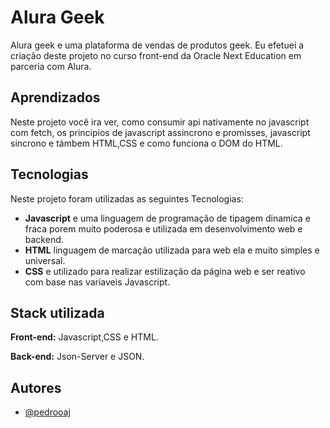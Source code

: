 
# Alura Geek
Alura geek e uma plataforma de vendas de produtos geek. Eu efetuei a criação deste projeto no curso front-end da Oracle Next Education
em parceria com Alura.


## Aprendizados

Neste projeto você ira ver, como consumir api nativamente no javascript com fetch, os principios de javascript assincrono e promisses, javascript sincrono e támbem HTML,CSS e como funciona o DOM do HTML.

## Tecnologias

Neste projeto foram utilizadas as seguintes Tecnologias:

- **Javascript** e uma linguagem de programação de tipagem dinamica e fraca porem muito poderosa e utilizada em desenvolvimento web e backend.
- **HTML** linguagem de marcação utilizada para web ela e muito simples e universal. 
- **CSS** e utilizado para realizar estilização da página web e ser reativo com base nas variaveis Javascript.






## Stack utilizada

**Front-end:** Javascript,CSS e HTML.

**Back-end:** Json-Server e JSON.


## Autores

- [@pedrooaj](https://www.github.com/pedrooaj)

